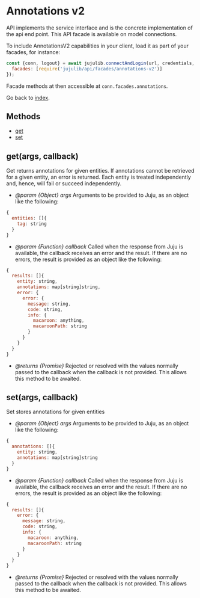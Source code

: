 <!---
NOTE: this file has been generated by the doc command in js-libjuju
on Fri 2018/11/16 13:11:58 UTC. Do not manually edit this file.
--->
# Annotations v2

API implements the service interface and is the concrete implementation of
  the api end point.
This API facade is available on model connections.

To include AnnotationsV2 capabilities in your client, load it as
part of your facades, for instance:
```javascript
const {conn, logout} = await jujulib.connectAndLogin(url, credentials, {
  facades: [require('jujulib/api/facades/annotations-v2')]
});
```
Facade methods at then accessible at `conn.facades.annotations`.

Go back to [index](index.md).

## Methods
- [get](#getargs-callback)
- [set](#setargs-callback)

## get(args, callback)
Get returns annotations for given entities. If annotations cannot be
    retrieved for a given entity, an error is returned. Each entity is
    treated independently and, hence, will fail or succeed independently.

- *@param {Object} args* Arguments to be provided to Juju, as an object like
  the following:
```javascript
{
  entities: []{
    tag: string
  }
}
```
- *@param {Function} callback* Called when the response from Juju is available,
  the callback receives an error and the result. If there are no errors, the
  result is provided as an object like the following:
```javascript
{
  results: []{
    entity: string,
    annotations: map[string]string,
    error: {
      error: {
        message: string,
        code: string,
        info: {
          macaroon: anything,
          macaroonPath: string
        }
      }
    }
  }
}
```
- *@returns {Promise}* Rejected or resolved with the values normally passed to
  the callback when the callback is not provided.
  This allows this method to be awaited.

## set(args, callback)
Set stores annotations for given entities

- *@param {Object} args* Arguments to be provided to Juju, as an object like
  the following:
```javascript
{
  annotations: []{
    entity: string,
    annotations: map[string]string
  }
}
```
- *@param {Function} callback* Called when the response from Juju is available,
  the callback receives an error and the result. If there are no errors, the
  result is provided as an object like the following:
```javascript
{
  results: []{
    error: {
      message: string,
      code: string,
      info: {
        macaroon: anything,
        macaroonPath: string
      }
    }
  }
}
```
- *@returns {Promise}* Rejected or resolved with the values normally passed to
  the callback when the callback is not provided.
  This allows this method to be awaited.
